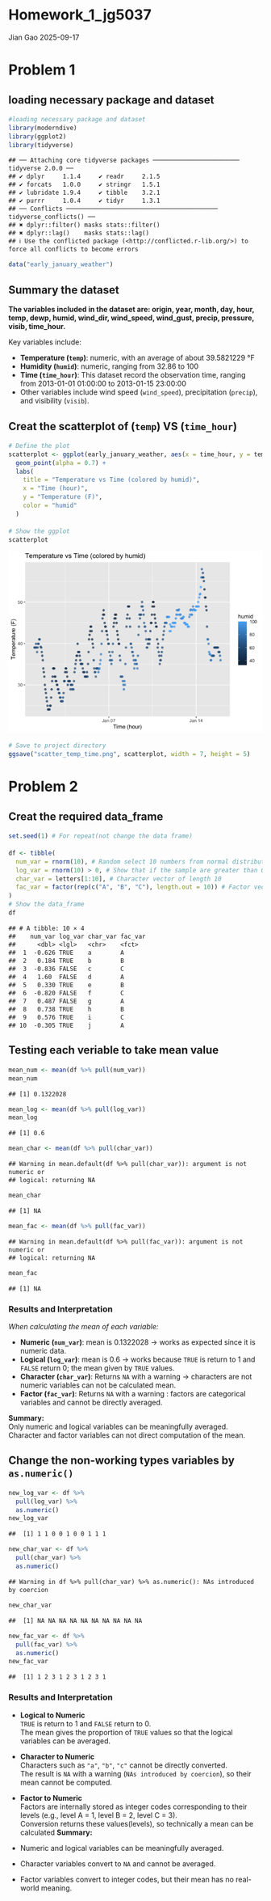 Homework_1_jg5037
================
Jian Gao
2025-09-17

# Problem 1

## loading necessary package and dataset

``` r
#loading necessary package and dataset
library(moderndive)
library(ggplot2)
library(tidyverse)
```

    ## ── Attaching core tidyverse packages ──────────────────────── tidyverse 2.0.0 ──
    ## ✔ dplyr     1.1.4     ✔ readr     2.1.5
    ## ✔ forcats   1.0.0     ✔ stringr   1.5.1
    ## ✔ lubridate 1.9.4     ✔ tibble    3.2.1
    ## ✔ purrr     1.0.4     ✔ tidyr     1.3.1
    ## ── Conflicts ────────────────────────────────────────── tidyverse_conflicts() ──
    ## ✖ dplyr::filter() masks stats::filter()
    ## ✖ dplyr::lag()    masks stats::lag()
    ## ℹ Use the conflicted package (<http://conflicted.r-lib.org/>) to force all conflicts to become errors

``` r
data("early_january_weather")
```

## Summary the dataset

**The variables included in the dataset are: origin, year, month, day,
hour, temp, dewp, humid, wind_dir, wind_speed, wind_gust, precip,
pressure, visib, time_hour.**

Key variables include:

- **Temperature (`temp`)**: numeric, with an average of about 39.5821229
  °F  
- **Humidity (`humid`)**: numeric, ranging from 32.86 to 100  
- **Time (`time_hour`)**: This dataset record the observation time,
  ranging from 2013-01-01 01:00:00 to 2013-01-15 23:00:00  
- Other variables include wind speed (`wind_speed`), precipitation
  (`precip`), and visibility (`visib`).

## Creat the scatterplot of (`temp`) VS (`time_hour`)

``` r
# Define the plot
scatterplot <- ggplot(early_january_weather, aes(x = time_hour, y = temp, color = humid)) +
  geom_point(alpha = 0.7) +
  labs(
    title = "Temperature vs Time (colored by humid)",
    x = "Time (hour)",
    y = "Temperature (F)",
    color = "humid"
  )

# Show the ggplot
scatterplot
```

![](p8105_hw1_jg5037_files/figure-gfm/creat%20plot-1.png)<!-- -->

``` r
# Save to project directory
ggsave("scatter_temp_time.png", scatterplot, width = 7, height = 5)
```

# Problem 2

## Creat the required data_frame

``` r
set.seed(1) # For repeat(not change the data frame)

df <- tibble(
  num_var = rnorm(10), # Random select 10 numbers from normal distribution
  log_var = rnorm(10) > 0, # Show that if the sample are greater than 0
  char_var = letters[1:10], # Character vector of length 10
  fac_var = factor(rep(c("A", "B", "C"), length.out = 10)) # Factor vector of length 10, with three different factor levels.
)
# Show the data_frame
df
```

    ## # A tibble: 10 × 4
    ##    num_var log_var char_var fac_var
    ##      <dbl> <lgl>   <chr>    <fct>  
    ##  1  -0.626 TRUE    a        A      
    ##  2   0.184 TRUE    b        B      
    ##  3  -0.836 FALSE   c        C      
    ##  4   1.60  FALSE   d        A      
    ##  5   0.330 TRUE    e        B      
    ##  6  -0.820 FALSE   f        C      
    ##  7   0.487 FALSE   g        A      
    ##  8   0.738 TRUE    h        B      
    ##  9   0.576 TRUE    i        C      
    ## 10  -0.305 TRUE    j        A

## Testing each veriable to take mean value

``` r
mean_num <- mean(df %>% pull(num_var))
mean_num
```

    ## [1] 0.1322028

``` r
mean_log <- mean(df %>% pull(log_var))
mean_log
```

    ## [1] 0.6

``` r
mean_char <- mean(df %>% pull(char_var))
```

    ## Warning in mean.default(df %>% pull(char_var)): argument is not numeric or
    ## logical: returning NA

``` r
mean_char
```

    ## [1] NA

``` r
mean_fac <- mean(df %>% pull(fac_var))
```

    ## Warning in mean.default(df %>% pull(fac_var)): argument is not numeric or
    ## logical: returning NA

``` r
mean_fac
```

    ## [1] NA

### Results and Interpretation

*When calculating the mean of each variable:*

- **Numeric (`num_var`)**: mean is 0.1322028 → works as expected since
  it is numeric data.  
- **Logical (`log_var`)**: mean is 0.6 → works because `TRUE` is return
  to 1 and `FALSE` return 0; the mean given by `TRUE` values.  
- **Character (`char_var`)**: Returns `NA` with a warning → characters
  are not numeric variables can not be calculated mean.  
- **Factor (`fac_var`)**: Returns `NA` with a warning : factors are
  categorical variables and cannot be directly averaged.

**Summary:**  
Only numeric and logical variables can be meaningfully averaged.
Character and factor variables can not direct computation of the mean.

## Change the non-working types variables by `as.numeric()`

``` r
new_log_var <- df %>%
  pull(log_var) %>%
  as.numeric()
new_log_var
```

    ##  [1] 1 1 0 0 1 0 0 1 1 1

``` r
new_char_var <- df %>%
  pull(char_var) %>%
  as.numeric()
```

    ## Warning in df %>% pull(char_var) %>% as.numeric(): NAs introduced by coercion

``` r
new_char_var
```

    ##  [1] NA NA NA NA NA NA NA NA NA NA

``` r
new_fac_var <- df %>%
  pull(fac_var) %>%
  as.numeric()
new_fac_var
```

    ##  [1] 1 2 3 1 2 3 1 2 3 1

### Results and Interpretation

- **Logical to Numeric**  
  `TRUE` is return to 1 and `FALSE` return to 0.  
  The mean gives the proportion of `TRUE` values so that the logical
  variables can be averaged.

- **Character to Numeric**  
  Characters such as `"a"`, `"b"`, `"c"` cannot be directly converted.  
  The result is `NA` with a warning (`NAs introduced by coercion`), so
  their mean cannot be computed.

- **Factor to Numeric**  
  Factors are internally stored as integer codes corresponding to their
  levels (e.g., level A = 1, level B = 2, level C = 3).  
  Conversion returns these values(levels), so technically a mean can be
  calculated **Summary:**  

- Numeric and logical variables can be meaningfully averaged.  

- Character variables convert to `NA` and cannot be averaged.  

- Factor variables convert to integer codes, but their mean has no
  real-world meaning.
